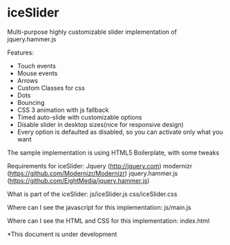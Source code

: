 iceSlider
=========

Multi-purpose highly customizable slider implementation of jquery.hammer.js

Features:
- Touch events
- Mouse events
- Arrows
- Custom Classes for css
- Dots
- Bouncing
- CSS 3 animation with js fallback
- Timed auto-slide with customizable options
- Disable slider in desktop sizes(nice for responsive design)
- Every option is defaulted as disabled, so you can activate only what you want

The sample implementation is using HTML5 Boilerplate, with some tweaks

Requirements for iceSlider:
Jquery (http://jquery.com)
modernizr (https://github.com/Modernizr/Modernizr)
jquery.hammer.js (https://github.com/EightMedia/jquery.hammer.js)

What is part of the iceSlider:
js/iceSlider.js
css/iceSlider.css

Where can I see the javascript for this implementation:
js/main.js

Where can I see the HTML and CSS for this implementation:
index.html


*This document is under development